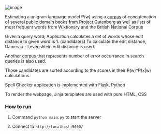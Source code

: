 ![image](https://user-images.githubusercontent.com/44057640/118408872-278c8b00-b690-11eb-807c-1142c653e894.png)

Estimating a unigram language model P(w) using a [corpus](http://norvig.com/big.txt) of concatenation of several public domain books from Project Gutenberg as well as lists
of most frequent words from Wiktionary and the British National Corpus </br>

Given a query word;
Application calculates a set of words whose edit distance to given word is 1. (candidates) To calculate the edit distance, Damerau - Levenshtein edit distance is used.

Another [corpus](http://norvig.com/ngrams/spell-errors.txt) that represents number of error occurrance in search queries is also used.

Those candidates are sorted according to the scores in their P(w)*P(x|w) calculations.

Spell Checker application is implemented with Flask, Python

To render the webpage, Jinja templates are used with pure HTML, CSS

### How to run

1. Command `python main.py` to start the server

2. Connect to `http://localhost:5000/`
